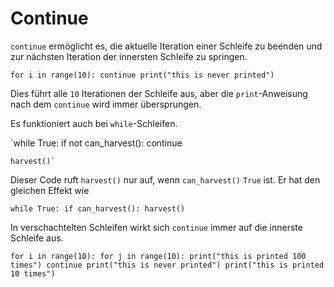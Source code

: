 # Continue
`continue` ermöglicht es, die aktuelle Iteration einer Schleife zu beenden und zur nächsten Iteration der innersten Schleife zu springen.

`for i in range(10):
	continue
    print("this is never printed")`

Dies führt alle `10` Iterationen der Schleife aus, aber die `print`-Anweisung nach dem `continue` wird immer übersprungen.

Es funktioniert auch bei `while`-Schleifen.

`while True:
	if not can_harvest():
		continue
    
    harvest()`

Dieser Code ruft `harvest()` nur auf, wenn `can_harvest()` `True` ist. 
Er hat den gleichen Effekt wie

`while True:
	if can_harvest():
		harvest()`

In verschachtelten Schleifen wirkt sich `continue` immer auf die innerste Schleife aus.

`for i in range(10):
	for j in range(10):
	    print("this is printed 100 times")
		continue
		print("this is never printed")
	print("this is printed 10 times")`